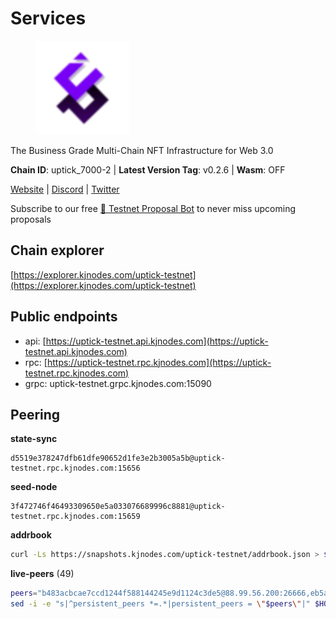 # Services

<figure><img src="https://raw.githubusercontent.com/kj89/cosmos-images/main/logos/uptick.png" width="150" alt=""><figcaption></figcaption></figure>

The Business Grade Multi-Chain NFT Infrastructure for Web 3.0

**Chain ID**: uptick_7000-2 | **Latest Version Tag**: v0.2.6 | **Wasm**: OFF

[Website](https://uptick.network) | [Discord](https://discord.gg/UzeHS7fu5H) | [Twitter](https://twitter.com/uptickproject)



Subscribe to our free [🤖 Testnet Proposal Bot](https://t.me/kjnodes_testnet_proposal_bot) to never miss upcoming proposals


## Chain explorer
[https://explorer.kjnodes.com/uptick-testnet](https://explorer.kjnodes.com/uptick-testnet)

## Public endpoints

* api: [https://uptick-testnet.api.kjnodes.com](https://uptick-testnet.api.kjnodes.com)
* rpc: [https://uptick-testnet.rpc.kjnodes.com](https://uptick-testnet.rpc.kjnodes.com)
* grpc: uptick-testnet.grpc.kjnodes.com:15090

## Peering

**state-sync**

```text
d5519e378247dfb61dfe90652d1fe3e2b3005a5b@uptick-testnet.rpc.kjnodes.com:15656
```

**seed-node**

```text
3f472746f46493309650e5a033076689996c8881@uptick-testnet.rpc.kjnodes.com:15659
```

**addrbook**
```bash
curl -Ls https://snapshots.kjnodes.com/uptick-testnet/addrbook.json > $HOME/.uptickd/config/addrbook.json
```

**live-peers** (49)
```bash
peers="b483acbcae7ccd1244f588144245e9d1124c3de5@88.99.56.200:26666,eb5a3112a64944e2bd701ff8aa99ab95209c6310@185.198.27.110:26656,d8777278648d8fc93800692a8b96a7f104df4f9a@194.163.135.127:26656,d0938452e1d0fd039232c4247076634a01f601e5@83.171.249.159:31656,3666c65e99775b8149396fd5c781dec6a29fb13b@75.119.144.48:31656,b9d3fe835ded0b93c39befad43fb3c4964ae740f@91.195.101.100:26656,57876cfa3a101068885f302df69ff5556720af3b@154.26.137.198:36656,d5519e378247dfb61dfe90652d1fe3e2b3005a5b@65.109.68.190:15656,11995495f726f4e4c2ab74862fdb30e87c167448@65.108.195.235:27656,af5262526a0800a29a0a7194e1488a9fa62d0005@195.3.223.208:26656,94734f927b16ff91f5e45875396295d6173ca918@74.50.70.118:11574,878101ab9ad2402bfd700a3da58223778461c753@185.245.182.152:26656,902a93963c96589432ee3206944cdba392ae5c2d@65.108.42.105:27656,0148cb2bb6b646cb147b1651ad503fcf9abfc652@107.155.98.194:36656,1c66685cbf5c8dc0a739eb57c896d35eb2eed17c@65.109.50.106:28656,9d4d5e7c4f7c7cd0b7ef5fa580a0ea9e07f7bcc0@204.93.241.110:27656,49c86b1fdc3f99ac3108904aef4f64297f3f1415@209.222.97.81:26656,1cc42ab449f3e3877d8f69ad78182cf9e07c2475@75.119.159.159:29656,dedd92019e364182bc24e7d4052fd7cefa94a976@65.108.200.60:20656,dd8080d9ea1f3830370a4f51ca6fe858a3d32191@65.108.72.253:11656,b8e76d2223663e9bc47351564f1017b6e89deeee@95.165.89.222:24476,f58fd7ff25183e7e0dc3c35e667641129a8bc2cd@144.76.27.79:26656,e9fee55fdf6668e4e04927cdd85bbbbc9e9e43b1@209.145.62.101:26656,e24bde7fe207160442fe6b93ee376a739def5757@51.222.248.153:26656,40a93c4be9e2dcb155d60e174c0e00d6808283e7@65.109.52.56:26656,45f58ce671967a10933ea3e2279be03f0ebcb42c@85.114.134.219:16656,2c952455a0e425081b54855091ab84c1fe73c4bc@65.108.231.124:10656,0afb5ce897e69eec34fb32bf87f4a2f93f79e0b3@65.109.65.210:30656,5279dd29f49dc5b0b27802af0d475294144c8e6f@65.109.6.21:26656,a489dcbd4c5b7ef20d77c51dba217e85c631f463@65.108.105.48:20456,a818920590d15226a206ec4c73b1c5c20c56a435@65.21.134.202:26666,d29ea798e5822c36e21dd34973f038b0203bb6e2@94.130.200.205:56656,ad563c8036250cb34f3e822280ead9c59c9537d3@185.239.209.124:31656,3edfe380f7eff0658582c158f2eecebae2e0fed7@213.239.213.179:26656,f7d552cb63a874a0246aaa5ce2a4a65154cbc26b@94.19.249.187:33656,5739ae6fab71ec95fb3112f4d1ea2845782fa9f7@54.92.137.6:26656,4c062185dbf436903124fe6c2b2eea5067d7a9c4@154.12.243.0:31656,7f5d4c63ffde7acccc40fca1b00030d022d02252@113.53.82.252:26656,d42cf28de5fcf5786d78fce2936633c9eb927b2e@65.109.84.214:56656,962d620d21ce5caba3e765501dd9b309cfac234f@78.31.64.11:26356,883d6557bef1bae68c4fb569078caf0cf4c45bdd@142.132.202.50:26651,5368bc0c12a7bfd9d69ba192b06f2be97d28e7ef@185.239.209.56:31656,0d97e3e88b7560c5169b1c69091ca2f9f22477e6@185.48.24.106:27656,7840c994f5d84bf114ebb10ba704ded1c1bd12fd@65.109.112.20:11054,52cdb51fe8692dea11de23b8c97c9d947a6eb1c2@51.222.44.116:10656,2298edffe9306e4d9370233c1d29dab567829095@144.91.78.28:26656,132dcd9cbd5e6155edb535e477ba8262bb008243@199.175.98.113:26656,1bb6d67af0dd1d452e294e9df430d07bccefe502@185.215.167.241:26656,f97a75fb69d3a5fe893dca7c8d238ccc0bd66a8f@94.23.23.189:6969"
sed -i -e "s|^persistent_peers *=.*|persistent_peers = \"$peers\"|" $HOME/.uptickd/config/config.toml
```
